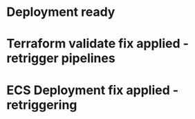 # Deployment ready
# Terraform validate fix applied - retrigger pipelines
# ECS Deployment fix applied - retriggering
